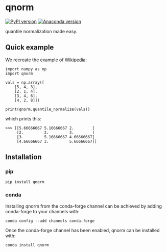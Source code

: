 # qnorm
[![PyPI version](https://badge.fury.io/py/qnorm.svg)](https://badge.fury.io/py/qnorm)
[![Anaconda version](https://anaconda.org/conda-forge/qnorm/badges/version.svg)](https://anaconda.org/conda-forge/qnorm/badges/version.svg)

quantile normalization made easy.

## Quick example

We recreate the example of [Wikipedia](https://en.wikipedia.org/wiki/Quantile_normalization):

```
import numpy as np
import qnorm

vals = np.array([
    [5, 4, 3],
    [2, 1, 4],
    [3, 4, 6],
    [4, 2, 8]])

print(qnorm.quantile_normalize(vals))
```

which prints this:

```
>>> [[5.66666667 5.16666667 2.        ]
     [2.         2.         3.        ]
     [3.         5.16666667 4.66666667]
     [4.66666667 3.         5.66666667]]
```


## Installation

### pip

```
pip install qnorm
```

### conda

Installing qnorm from the conda-forge channel can be achieved by adding conda-forge to your channels with:

```
conda config --add channels conda-forge
```

Once the conda-forge channel has been enabled, qnorm can be installed with:

```
conda install qnorm
```
